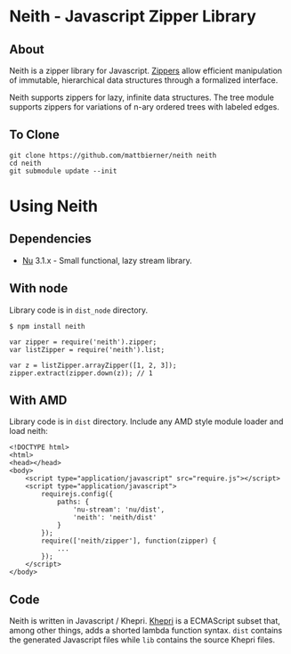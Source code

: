 # Neith - Javascript Zipper Library #

## About
Neith is a zipper library for Javascript. [Zippers][zippers] allow efficient
manipulation of immutable, hierarchical data structures through a formalized 
interface.

Neith supports zippers for lazy, infinite data structures. The tree module
supports zippers for variations of n-ary ordered trees with labeled edges.


## To Clone
    git clone https://github.com/mattbierner/neith neith
    cd neith
    git submodule update --init

# Using Neith

## Dependencies
* [Nu][nu] 3.1.x - Small functional, lazy stream library.


## With node
Library code is in `dist_node` directory.


    $ npm install neith

    var zipper = require('neith').zipper;
    var listZipper = require('neith').list;
    
    var z = listZipper.arrayZipper([1, 2, 3]);
    zipper.extract(zipper.down(z)); // 1

## With AMD
Library code is in `dist` directory.
Include any AMD style module loader and load neith:

    <!DOCTYPE html>
    <html>
    <head></head>
    <body>
        <script type="application/javascript" src="require.js"></script>
        <script type="application/javascript">
            requirejs.config({
                paths: {
                    'nu-stream': 'nu/dist',
                    'neith': 'neith/dist'
                }
            });
            require(['neith/zipper'], function(zipper) {
                ...
            });
        </script>
    </body>


## Code
Neith is written in Javascript / Khepri. [Khepri][khepri] is a ECMAScript subset
that, among other things, adds a shorted lambda function syntax. `dist` contains
the generated Javascript files while `lib` contains the source Khepri files.


[Zippers]: http://www.haskell.org/haskellwiki/Zipper
[khepri]: https://github.com/mattbierner/khepri
[nu]: https://github.com/mattbierner/nu
